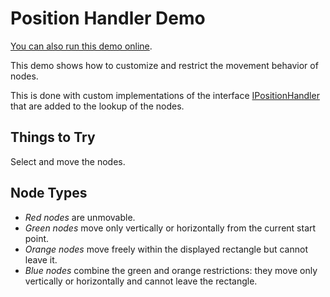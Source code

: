 # Position Handler Demo

[You can also run this demo online](https://live.yworks.com/demos/input/positionhandler/index.html).

This demo shows how to customize and restrict the movement behavior of nodes.

This is done with custom implementations of the interface [IPositionHandler](https://docs.yworks.com/yfileshtml/#/api/IPositionHandler) that are added to the lookup of the nodes.

## Things to Try

Select and move the nodes.

## Node Types

- _Red nodes_ are unmovable.
- _Green nodes_ move only vertically or horizontally from the current start point.
- _Orange nodes_ move freely within the displayed rectangle but cannot leave it.
- _Blue nodes_ combine the green and orange restrictions: they move only vertically or horizontally and cannot leave the rectangle.
